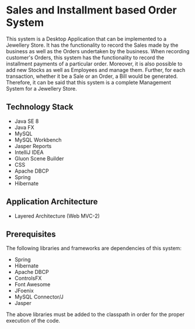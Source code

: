 # Sales and Installment based Order System

This system is a Desktop Application that can be implemented to a Jewellery Store. 
It has the functionality to record the Sales made by the business as well as the Orders undertaken by the business.
When recording customer's Orders, this system has the functionality to record the installment payments of a particular order.
Moreover, it is also possible to add new Stocks as well as Employees and manage them.
Further, for each transaction, whether it be a Sale or an Order, a Bill would be generated.
Therefore, it can be said that this system is a complete Management System for a Jewellery Store.

## Technology Stack
* Java SE 8
* Java FX
* MySQL
* MySQL Workbench
* Jasper Reports
* IntelliJ IDEA
* Gluon Scene Builder
* CSS
* Apache DBCP
* Spring
* Hibernate


## Application Architecture
* Layered Architecture (Web MVC-2)

## Prerequisites
The following libraries and frameworks are dependencies of this system:
* Spring
* Hibernate
* Apache DBCP
* ControlsFX
* Font Awesome
* JFoenix
* MySQL Connector/J
* Jasper

The above libraries must be added to the classpath in order for the proper execution of the code.
